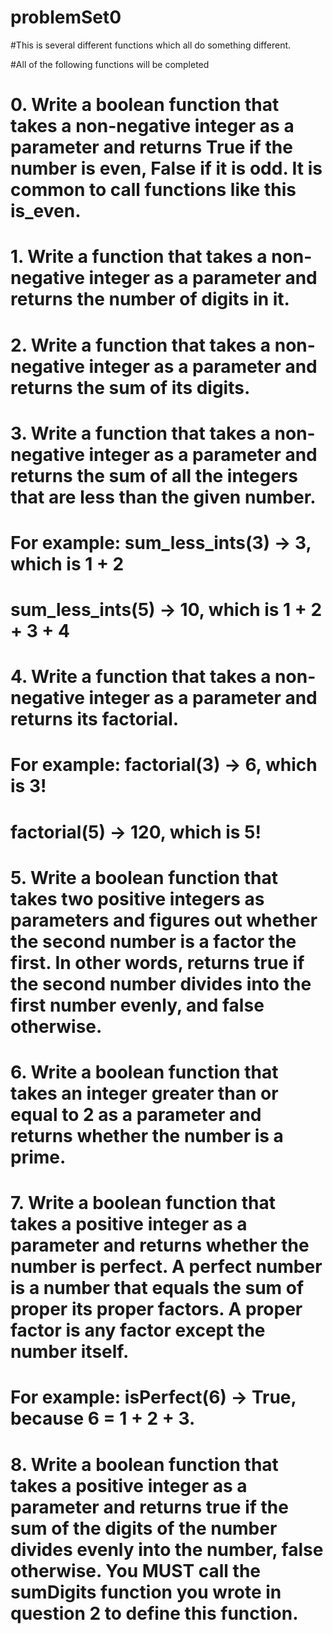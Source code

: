 # problemSet0

#This is several different functions which all do something different.

#All of the following functions will be completed

# 0. Write a boolean function that takes a non-negative integer as a parameter and returns True if the number is even, False if it is odd. It is common to call functions like this is_even.

# 1. Write a function that takes a non-negative integer as a parameter and returns the number of digits in it.
 
# 2. Write a function that takes a non-negative integer as a parameter and returns the sum of its digits.

# 3. Write a function that takes a non-negative integer as a parameter and returns the sum of all the integers that are less than the given number.
# For example: sum_less_ints(3) → 3, which is 1 + 2
#          sum_less_ints(5) → 10, which is 1 + 2 + 3 + 4

 
# 4. Write a function that takes a non-negative integer as a parameter and returns its factorial.
# For example: factorial(3) → 6, which is 3!
#          factorial(5) → 120, which is 5!
 
 
# 5. Write a boolean function that takes two positive integers as parameters and figures out whether the second number is a factor the first. In other words, returns true if the second number divides into the first number evenly, and false otherwise.
 
# 6. Write a boolean function that takes an integer greater than or equal to 2 as a parameter and returns whether the number is a prime.
 
# 7. Write a boolean function that takes a positive integer as a parameter and returns whether the number is perfect. A perfect number is a number that equals the sum of proper its proper factors. A proper factor is any factor except the number itself.  
# For example: isPerfect(6) → True, because 6 = 1 + 2 + 3.
 
# 8. Write a boolean function that takes a positive integer as a parameter and returns true if the sum of the digits of the number divides evenly into the number, false otherwise. You MUST call the sumDigits function you wrote in question 2 to define this function.

